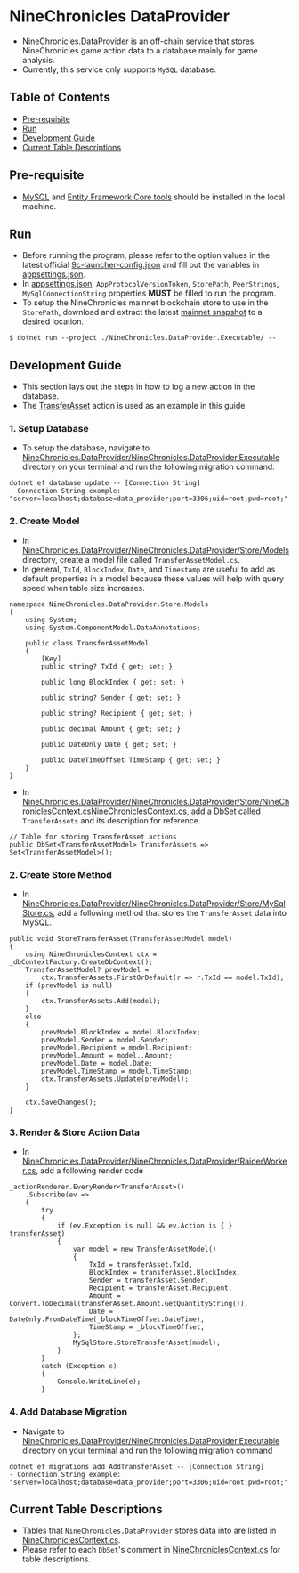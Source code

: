 # NineChronicles DataProvider

- NineChronicles.DataProvider is an off-chain service that stores NineChronicles game action data to a database mainly for game analysis.
- Currently, this service only supports `MySQL` database.

## Table of Contents

- [Pre-requisite](#pre-requisite)
- [Run](#run)
- [Development Guide](#development-guide)
- [Current Table Descriptions](#current-table-descriptions)

## Pre-requisite

- [MySQL](https://www.mysql.com/) and [Entity Framework Core tools](https://learn.microsoft.com/en-us/ef/core/cli/dotnet) should be installed in the local machine.

## Run

- Before running the program, please refer to the option values in the latest official [9c-launcher-config.json](https://release.nine-chronicles.com/9c-launcher-config.json) and fill out the variables in [appsettings.json](https://github.com/planetarium/NineChronicles.DataProvider/blob/development/NineChronicles.DataProvider.Executable/appsettings.json).
- In [appsettings.json](https://github.com/planetarium/NineChronicles.DataProvider/blob/development/NineChronicles.DataProvider.Executable/appsettings.json), `AppProtocolVersionToken`, `StorePath`, `PeerStrings`, `MySqlConnectionString` properties **MUST** be filled to run the program.
- To setup the NineChronicles mainnet blockchain store to use in the `StorePath`, download and extract the latest [mainnet snapshot](http://snapshots.nine-chronicles.com/main/partition/full/9c-main-snapshot.zip) to a desired location.
```
$ dotnet run --project ./NineChronicles.DataProvider.Executable/ -- 
```

## Development Guide

- This section lays out the steps in how to log a new action in the database.
- The [TransferAsset](https://github.com/planetarium/lib9c/blob/development/Lib9c/Action/TransferAsset.cs) action is used as an example in this guide.

### 1. Setup Database

- To setup the database, navigate to [NineChronicles.DataProvider/NineChronicles.DataProvider.Executable](https://github.com/planetarium/NineChronicles.DataProvider/tree/development/NineChronicles.DataProvider.Executable) directory on your terminal and run the following migration command.
```
dotnet ef database update -- [Connection String]
- Connection String example: "server=localhost;database=data_provider;port=3306;uid=root;pwd=root;"
```

### 2. Create Model

- In [NineChronicles.DataProvider/NineChronicles.DataProvider/Store/Models](https://github.com/planetarium/NineChronicles.DataProvider/tree/development/NineChronicles.DataProvider/Store/Models) directory, create a model file called `TransferAssetModel.cs`.
- In general, `TxId`, `BlockIndex`, `Date`, and `Timestamp` are useful to add as default properties in a model because these values will help with query speed when table size increases.
```
namespace NineChronicles.DataProvider.Store.Models
{
    using System;
    using System.ComponentModel.DataAnnotations;

    public class TransferAssetModel
    {
        [Key]
        public string? TxId { get; set; }

        public long BlockIndex { get; set; }

        public string? Sender { get; set; }

        public string? Recipient { get; set; }

        public decimal Amount { get; set; }

        public DateOnly Date { get; set; }

        public DateTimeOffset TimeStamp { get; set; }
    }
}

```

- In [NineChronicles.DataProvider/NineChronicles.DataProvider/Store/NineChroniclesContext.csNineChroniclesContext.cs](https://github.com/planetarium/NineChronicles.DataProvider/blob/development/NineChronicles.DataProvider/Store/NineChroniclesContext.cs), add a DbSet called `TransferAssets` and its description for reference.

```
// Table for storing TransferAsset actions
public DbSet<TransferAssetModel> TransferAssets => Set<TransferAssetModel>();
```

### 2. Create Store Method

- In [NineChronicles.DataProvider/NineChronicles.DataProvider/Store/MySqlStore.cs](https://github.com/planetarium/NineChronicles.DataProvider/blob/development/NineChronicles.DataProvider/Store/MySqlStore.cs), add a following method that stores the `TransferAsset` data into MySQL.
```
public void StoreTransferAsset(TransferAssetModel model)
{
    using NineChroniclesContext ctx = _dbContextFactory.CreateDbContext();
    TransferAssetModel? prevModel =
        ctx.TransferAssets.FirstOrDefault(r => r.TxId == model.TxId);
    if (prevModel is null)
    {
        ctx.TransferAssets.Add(model);
    }
    else
    {
        prevModel.BlockIndex = model.BlockIndex;
        prevModel.Sender = model.Sender;
        prevModel.Recipient = model.Recipient;
        prevModel.Amount = model..Amount;
        prevModel.Date = model.Date;
        prevModel.TimeStamp = model.TimeStamp;
        ctx.TransferAssets.Update(prevModel);
    }

    ctx.SaveChanges();
}

```

### 3. Render & Store Action Data

- In [NineChronicles.DataProvider/NineChronicles.DataProvider/RaiderWorker.cs](https://github.com/planetarium/NineChronicles.DataProvider/blob/development/NineChronicles.DataProvider/RaiderWorker.cs), add a following render code
```
_actionRenderer.EveryRender<TransferAsset>()
    .Subscribe(ev =>
    {
        try
        {
            if (ev.Exception is null && ev.Action is { } transferAsset)
            {
                var model = new TransferAssetModel()
                {
                    TxId = transferAsset.TxId,
                    BlockIndex = transferAsset.BlockIndex,
                    Sender = transferAsset.Sender,
                    Recipient = transferAsset.Recipient,
                    Amount = Convert.ToDecimal(transferAsset.Amount.GetQuantityString()),
                    Date = DateOnly.FromDateTime(_blockTimeOffset.DateTime),
                    TimeStamp = _blockTimeOffset,
                };
                MySqlStore.StoreTransferAsset(model);
            }
        }
        catch (Exception e)
        {
            Console.WriteLine(e);
        }
```

### 4. Add Database Migration

- Navigate to [NineChronicles.DataProvider/NineChronicles.DataProvider.Executable](https://github.com/planetarium/NineChronicles.DataProvider/tree/development/NineChronicles.DataProvider.Executable) directory on your terminal and run the following migration command
```
dotnet ef migrations add AddTransferAsset -- [Connection String]
- Connection String example: "server=localhost;database=data_provider;port=3306;uid=root;pwd=root;"
```

## Current Table Descriptions

- Tables that `NineChronicles.DataProvider` stores data into are listed in [NineChroniclesContext.cs](https://github.com/planetarium/NineChronicles.DataProvider/blob/development/NineChronicles.DataProvider/Store/NineChroniclesContext.cs).
- Please refer to each `DbSet`'s comment in [NineChroniclesContext.cs](https://github.com/planetarium/NineChronicles.DataProvider/blob/development/NineChronicles.DataProvider/Store/NineChroniclesContext.cs) for table descriptions.
